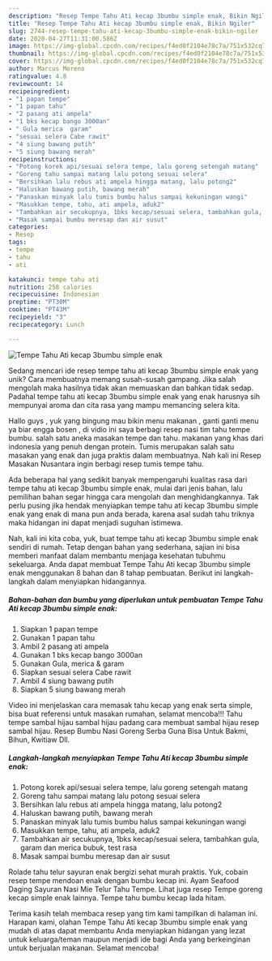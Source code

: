 ```yaml
---
description: "Resep Tempe Tahu Ati kecap 3bumbu simple enak, Bikin Ngiler"
title: "Resep Tempe Tahu Ati kecap 3bumbu simple enak, Bikin Ngiler"
slug: 2744-resep-tempe-tahu-ati-kecap-3bumbu-simple-enak-bikin-ngiler
date: 2020-04-27T11:31:00.586Z
image: https://img-global.cpcdn.com/recipes/f4ed0f2104e78c7a/751x532cq70/tempe-tahu-ati-kecap-3bumbu-simple-enak-foto-resep-utama.jpg
thumbnail: https://img-global.cpcdn.com/recipes/f4ed0f2104e78c7a/751x532cq70/tempe-tahu-ati-kecap-3bumbu-simple-enak-foto-resep-utama.jpg
cover: https://img-global.cpcdn.com/recipes/f4ed0f2104e78c7a/751x532cq70/tempe-tahu-ati-kecap-3bumbu-simple-enak-foto-resep-utama.jpg
author: Marcus Moreno
ratingvalue: 4.8
reviewcount: 14
recipeingredient:
- "1 papan tempe"
- "1 papan tahu"
- "2 pasang ati ampela"
- "1 bks kecap bango 3000an"
- " Gula merica  garam"
- "sesuai selera Cabe rawit"
- "4 siung bawang putih"
- "5 siung bawang merah"
recipeinstructions:
- "Potong korek api/sesuai selera tempe, lalu goreng setengah matang"
- "Goreng tahu sampai matang lalu potong sesuai selera"
- "Bersihkan lalu rebus ati ampela hingga matang, lalu potong2"
- "Haluskan bawang putih, bawang merah"
- "Panaskan minyak lalu tumis bumbu halus sampai kekuningan wangi"
- "Masukkan tempe, tahu, ati ampela, aduk2"
- "Tambahkan air secukupnya, 1bks kecap/sesuai selera, tambahkan gula, garam dan merica bubuk, test rasa"
- "Masak sampai bumbu meresap dan air susut"
categories:
- Resep
tags:
- tempe
- tahu
- ati

katakunci: tempe tahu ati 
nutrition: 258 calories
recipecuisine: Indonesian
preptime: "PT30M"
cooktime: "PT43M"
recipeyield: "3"
recipecategory: Lunch

---
```



![Tempe Tahu Ati kecap 3bumbu simple enak](https://img-global.cpcdn.com/recipes/f4ed0f2104e78c7a/751x532cq70/tempe-tahu-ati-kecap-3bumbu-simple-enak-foto-resep-utama.jpg)

Sedang mencari ide resep tempe tahu ati kecap 3bumbu simple enak yang unik? Cara membuatnya memang susah-susah gampang. Jika salah mengolah maka hasilnya tidak akan memuaskan dan bahkan tidak sedap. Padahal tempe tahu ati kecap 3bumbu simple enak yang enak harusnya sih mempunyai aroma dan cita rasa yang mampu memancing selera kita.

Hallo guys , yuk yang bingung mau bikin menu makanan , ganti ganti menu ya biar engga bosen , di vidio ini saya berbagi resep nasi tim tahu tempe bumbu. salah satu aneka masakan tempe dan tahu. makanan yang khas dari indonesia yang penuh dengan protein. Tumis merupakan salah satu masakan yang enak dan juga praktis dalam membuatnya. Nah kali ini Resep Masakan Nusantara ingin berbagi resep tumis tempe tahu.

Ada beberapa hal yang sedikit banyak mempengaruhi kualitas rasa dari tempe tahu ati kecap 3bumbu simple enak, mulai dari jenis bahan, lalu pemilihan bahan segar hingga cara mengolah dan menghidangkannya. Tak perlu pusing jika hendak menyiapkan tempe tahu ati kecap 3bumbu simple enak yang enak di mana pun anda berada, karena asal sudah tahu triknya maka hidangan ini dapat menjadi suguhan istimewa.


Nah, kali ini kita coba, yuk, buat tempe tahu ati kecap 3bumbu simple enak sendiri di rumah. Tetap dengan bahan yang sederhana, sajian ini bisa memberi manfaat dalam membantu menjaga kesehatan tubuhmu sekeluarga. Anda dapat membuat Tempe Tahu Ati kecap 3bumbu simple enak menggunakan 8 bahan dan 8 tahap pembuatan. Berikut ini langkah-langkah dalam menyiapkan hidangannya.

<!--inarticleads1-->

##### Bahan-bahan dan bumbu yang diperlukan untuk pembuatan Tempe Tahu Ati kecap 3bumbu simple enak:

1. Siapkan 1 papan tempe
1. Gunakan 1 papan tahu
1. Ambil 2 pasang ati ampela
1. Gunakan 1 bks kecap bango 3000an
1. Gunakan  Gula, merica &amp; garam
1. Siapkan sesuai selera Cabe rawit
1. Ambil 4 siung bawang putih
1. Siapkan 5 siung bawang merah


Video ini menjelaskan cara memasak tahu kecap yang enak serta simple, bisa buat referensi untuk masakan rumahan, selamat mencoba!!! Tahu tempe sambal hijau sambal hijau padang cara membuat sambal hijau resep sambal hijau. Resep Bumbu Nasi Goreng Serba Guna Bisa Untuk Bakmi, Bihun, Kwitiaw Dll. 

<!--inarticleads2-->

##### Langkah-langkah menyiapkan Tempe Tahu Ati kecap 3bumbu simple enak:

1. Potong korek api/sesuai selera tempe, lalu goreng setengah matang
1. Goreng tahu sampai matang lalu potong sesuai selera
1. Bersihkan lalu rebus ati ampela hingga matang, lalu potong2
1. Haluskan bawang putih, bawang merah
1. Panaskan minyak lalu tumis bumbu halus sampai kekuningan wangi
1. Masukkan tempe, tahu, ati ampela, aduk2
1. Tambahkan air secukupnya, 1bks kecap/sesuai selera, tambahkan gula, garam dan merica bubuk, test rasa
1. Masak sampai bumbu meresap dan air susut


Rolade tahu telur sayuran enak bergizi sehat murah praktis. Yuk, cobain resep tempe mendoan enak dengan bumbu kecap ini. Ayam Seafood Daging Sayuran Nasi Mie Telur Tahu Tempe. Lihat juga resep Tempe goreng kecap simple enak lainnya. Tempe tahu bumbu kecap lada hitam. 

Terima kasih telah membaca resep yang tim kami tampilkan di halaman ini. Harapan kami, olahan Tempe Tahu Ati kecap 3bumbu simple enak yang mudah di atas dapat membantu Anda menyiapkan hidangan yang lezat untuk keluarga/teman maupun menjadi ide bagi Anda yang berkeinginan untuk berjualan makanan. Selamat mencoba!

